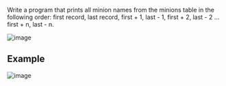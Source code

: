 Write a program that prints all minion names from the minions table in the following order: first record, last record, first + 1, last - 1, first + 2, last - 2 … first + n, last - n. 

![image](https://github.com/nsinorov/SoftUniMainPath/assets/45227327/ef0b6ed8-ce47-4c8c-8db5-bfd1dfd52a0e)

## Example

![image](https://github.com/nsinorov/SoftUniMainPath/assets/45227327/8b76f403-1d8c-49e9-b279-3ea17adee16a)

